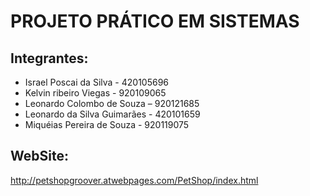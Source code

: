 # PROJETO PRÁTICO EM SISTEMAS

## Integrantes: 
- Israel Poscai da Silva - 420105696
- Kelvin ribeiro Viegas - 920109065
- Leonardo Colombo de Souza – 920121685
- Leonardo da Silva Guimarães - 420101659
- Miquéias Pereira de Souza - 920119075

## WebSite:
http://petshopgroover.atwebpages.com/PetShop/index.html

